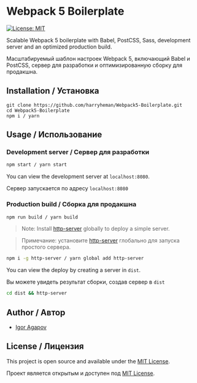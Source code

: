 # Webpack 5 Boilerplate

[![License: MIT](https://img.shields.io/badge/License-MIT-blue.svg)](https://opensource.org/licenses/MIT)

Scalable Webpack 5 boilerplate with Babel, PostCSS, Sass, development server and an optimized production build.

Масштабируемый шаблон настроек Webpack 5, включающий Babel и PostCSS, сервер для разработки и оптимизированную сборку для продакшна.

## Installation / Установка

```
git clone https://github.com/harryheman/Webpack5-Boilerplate.git
cd Webpack5-Boilerplate
npm i / yarn
```

## Usage / Использование

### Development server / Сервер для разработки

```bash
npm start / yarn start
```

You can view the development server at `localhost:8080`.

Сервер запускается по адресу `localhost:8080`

### Production build / Сборка для продакшна

```bash
npm run build / yarn build
```

> Note: Install [http-server](https://www.npmjs.com/package/http-server) globally to deploy a simple server.

> Примечание: установите [http-server](https://www.npmjs.com/package/http-server) глобально для запуска простого сервера.

```bash
npm i -g http-server / yarn global add http-server
```

You can view the deploy by creating a server in `dist`.

Вы можете увидеть результат сборки, создав сервер в `dist`

```bash
cd dist && http-server
```

## Author / Автор

- [Igor Agapov](https://javascript-practice.ru)

## License / Лицензия

This project is open source and available under the [MIT License](LICENSE).

Проект является открытым и доступен под [MIT License](ЛИЦЕНЗИЯ).
